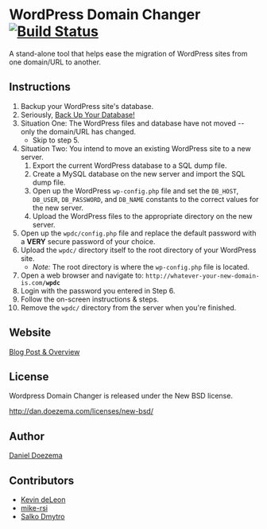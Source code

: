 # WordPress Domain Changer [![Build Status](https://travis-ci.org/veloper/WordPress-Domain-Changer.svg?branch=master)](https://travis-ci.org/veloper/WordPress-Domain-Changer)

A stand-alone tool that helps ease the migration of WordPress sites from one domain/URL to another.

## Instructions

1. Backup your WordPress site's database.
2. Seriously, [Back Up Your Database!](http://codex.wordpress.org/Backing_Up_Your_Database)
3. Situation One: The WordPress files and database have not moved -- only the domain/URL has changed.
    * Skip to step 5.
4. Situation Two: You intend to move an existing WordPress site to a new server.
    1. Export the current WordPress database to a SQL dump file.
    2. Create a MySQL database on the new server and import the SQL dump file.
    3. Open up the WordPress `wp-config.php` file and set the `DB_HOST`, `DB_USER`, `DB_PASSWORD`, and `DB_NAME` constants to the correct values for the new server.
    4. Upload the WordPress files to the appropriate directory on the new server.
5. Open up the `wpdc/config.php` file and replace the default password with a **VERY** secure password of your choice.
6. Upload the `wpdc/` directory itself to the root directory of your WordPress site.
    * _Note:_ The root directory is where the `wp-config.php` file is located.
7. Open a web browser and navigate to: `http://whatever-your-new-domain-is.com`**`/wpdc`**
8. Login with the password you entered in Step 6.
9. Follow the on-screen instructions & steps.
10. Remove the `wpdc/` directory from the server when you're finished.

## Website

[Blog Post & Overview](http://dan.doezema.com/2014/11/wordpress-domain-changer-version-2.0/)

## License

Wordpress Domain Changer is released under the New BSD license.

http://dan.doezema.com/licenses/new-bsd/

## Author

[Daniel Doezema](http://dan.doezema.com)

## Contributors

* [Kevin deLeon](http://www.kevin-deleon.com/)
* [mike-rsi](https://github.com/mike-rsi)
* [Salko Dmytro](http://salko.org.ua/)
